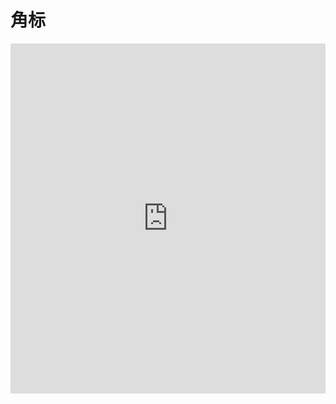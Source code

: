 # 角标

<iframe width="100%" height="560" src="http://www.easybui.com/demo/source.html?url=pages/ui/sub&code=full,result" allowfullscreen="allowfullscreen" frameborder="0"></iframe>

